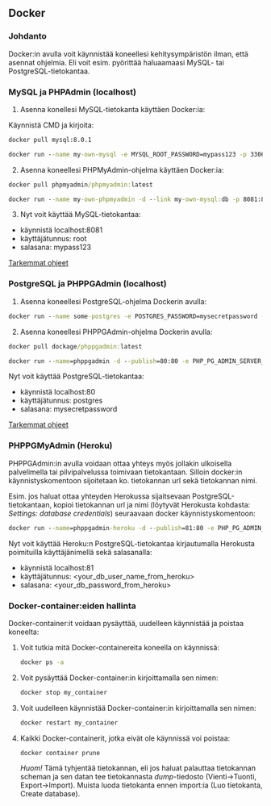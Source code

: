 ## Docker

### Johdanto

Docker:in avulla voit käynnistää koneellesi kehitysympäristön ilman, että asennat ohjelmia. Eli voit esim. pyörittää  haluaamaasi MySQL- tai PostgreSQL-tietokantaa.

### MySQL ja PHPAdmin (localhost)

1. Asenna konellesi MySQL-tietokanta käyttäen Docker:ia:

Käynnistä CMD ja kirjoita:

```cmd
docker pull mysql:8.0.1

docker run --name my-own-mysql -e MYSQL_ROOT_PASSWORD=mypass123 -p 3306:3306 -d mysql:8.0.1
```

2. Asenna koneellesi PHPMyAdmin-ohjelma käyttäen Docker:ia:

```cmd
docker pull phpmyadmin/phpmyadmin:latest

docker run --name my-own-phpmyadmin -d --link my-own-mysql:db -p 8081:80 phpmyadmin/phpmyadmin
```

3. Nyt voit käyttää MySQL-tietokantaa:

- käynnistä localhost:8081
- käyttäjätunnus: root
- salasana: mypass123

[Tarkemmat ohjeet](https://medium.com/@migueldoctor/run-mysql-phpmyadmin-locally-in-3-steps-using-docker-74eb735fa1fc)

### PostgreSQL ja PHPPGAdmin (localhost)

1. Asenna koneellesi PostgreSQL-ohjelma Dockerin avulla:

```cmd
docker run --name some-postgres -e POSTGRES_PASSWORD=mysecretpassword -p 5432:5432 -d postgres
```

2. Asenna koneellesi PHPPGAdmin-ohjelma Dockerin avulla:

```cmd
docker pull dockage/phppgadmin:latest

docker run --name=phppgadmin -d --publish=80:80 -e PHP_PG_ADMIN_SERVER_HOST=host.docker.internal dockage/phppgadmin:latest
```

Nyt voit käyttää PostgreSQL-tietokantaa:

- käynnistä localhost:80
- käyttäjätunnus: postgres
- salasana: mysecretpassword

[Tarkemmat ohjeet](https://hub.docker.com/r/dockage/phppgadmin/)

### PHPPGMyAdmin (Heroku)

PHPPGAdmin:in avulla voidaan ottaa yhteys myös jollakin ulkoisella palvelimella tai pilvipalvelussa toimivaan tietokantaan. Silloin docker:in käynnistyskomentoon sijoitetaan ko. tietokannan url sekä tietokannan nimi.

Esim. jos haluat ottaa yhteyden Herokussa sijaitsevaan PostgreSQL-tietokantaan, kopioi tietokannan url ja nimi (löytyvät Herokusta kohdasta: *Settings: database credentials*) seuraavaan docker käynnistyskomentoon:

```cmd
docker run --name=phppgadmin-heroku -d --publish=81:80 -e PHP_PG_ADMIN_SERVER_HOST=<your_db_url_from_heroku> -e PHP_PG_ADMIN_SERVER_DEFAULT_DB=<your_db_name_from_heroku> -e PHP_PG_ADMIN_OWNED_ONLY=true dockage/phppgadmin:latest
```

Nyt voit käyttää Heroku:n PostgreSQL-tietokantaa kirjautumalla Herokusta poimituilla käyttäjänimellä sekä salasanalla:

- käynnistä localhost:81
- käyttäjätunnus: \<your_db_user_name_from_heroku\>
- salasana: \<your_db_password_from_heroku\>

### Docker-container:eiden hallinta

Docker-container:it voidaan pysäyttää, uudelleen käynnistää ja poistaa koneelta:

1. Voit tutkia mitä Docker-containereita koneella on käynnissä:

    ```cmd
    docker ps -a
    ```

2. Voit pysäyttää Docker-container:in kirjoittamalla sen nimen:

    ```cmd
    docker stop my_container
    ```

3. Voit uudelleen käynnistää Docker-container:in kirjoittamalla sen nimen:

    ```cmd
    docker restart my_container
    ```

4. Kaikki Docker-containerit, jotka eivät ole käynnissä voi poistaa:

    ```cmd
    docker container prune
    ```

    *Huom!* Tämä tyhjentää tietokannan, eli jos haluat palauttaa tietokannan scheman ja sen datan tee tietokannasta *dump*-tiedosto (Vienti->Tuonti, Export->Import). Muista luoda tietokanta ennen import:ia (Luo tietokanta, Create database).
